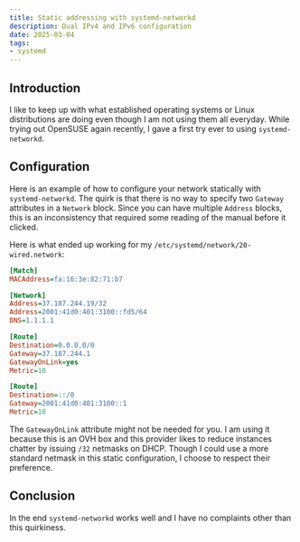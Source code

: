 ```yaml
---
title: Static addressing with systemd-networkd
description: Dual IPv4 and IPv6 configuration
date: 2025-03-04
tags:
- systemd
---
```


## Introduction

I like to keep up with what established operating systems or Linux distributions
are doing even though I am not using them all everyday. While trying out
OpenSUSE again recently, I gave a first try ever to using `systemd-networkd`.

## Configuration

Here is an example of how to configure your network statically with
`systemd-networkd`. The quirk is that there is no way to specify two `Gateway`
attributes in a `Network` block. Since you can have multiple `Address` blocks,
this is an inconsistency that required some reading of the manual before it
clicked.

Here is what ended up working for my `/etc/systemd/network/20-wired.network`:

``` ini
[Match]
MACAddress=fa:16:3e:82:71:b7

[Network]
Address=37.187.244.19/32
Address=2001:41d0:401:3100::fd5/64
DNS=1.1.1.1

[Route]
Destination=0.0.0.0/0
Gateway=37.187.244.1
GatewayOnLink=yes
Metric=10

[Route]
Destination=::/0
Gateway=2001:41d0:401:3100::1
Metric=10
```

The `GatewayOnLink` attribute might not be needed for you. I am using it because
this is an OVH box and this provider likes to reduce instances chatter by
issuing `/32` netmasks on DHCP. Though I could use a more standard netmask in
this static configuration, I choose to respect their preference.

## Conclusion

In the end `systemd-networkd` works well and I have no complaints other than
this quirkiness.
